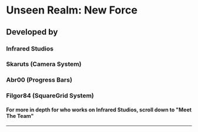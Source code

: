 # Unseen Realm: New Force
## Developed by
### Infrared Studios
### Skaruts (Camera System)
### Abr00 (Progress Bars)
### Filgor84 (SquareGrid System)
#### For more in depth for who works on Infrared Studios, scroll down to "Meet The Team"
<hr>
